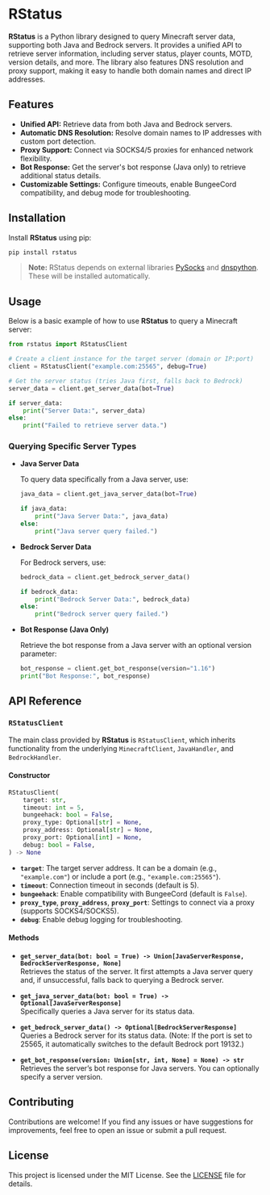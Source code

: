 # RStatus

**RStatus** is a Python library designed to query Minecraft server data, supporting both Java and Bedrock servers. It provides a unified API to retrieve server information, including server status, player counts, MOTD, version details, and more. The library also features DNS resolution and proxy support, making it easy to handle both domain names and direct IP addresses.

## Features

- **Unified API:** Retrieve data from both Java and Bedrock servers.
- **Automatic DNS Resolution:** Resolve domain names to IP addresses with custom port detection.
- **Proxy Support:** Connect via SOCKS4/5 proxies for enhanced network flexibility.
- **Bot Response:** Get the server's bot response (Java only) to retrieve additional status details.
- **Customizable Settings:** Configure timeouts, enable BungeeCord compatibility, and debug mode for troubleshooting.

## Installation

Install **RStatus** using pip:

```bash
pip install rstatus
```

> **Note:** RStatus depends on external libraries [PySocks](https://pypi.org/project/PySocks/) and [dnspython](https://pypi.org/project/dnspython/). These will be installed automatically.

## Usage

Below is a basic example of how to use **RStatus** to query a Minecraft server:

```python
from rstatus import RStatusClient

# Create a client instance for the target server (domain or IP:port)
client = RStatusClient("example.com:25565", debug=True)

# Get the server status (tries Java first, falls back to Bedrock)
server_data = client.get_server_data(bot=True)

if server_data:
    print("Server Data:", server_data)
else:
    print("Failed to retrieve server data.")
```

### Querying Specific Server Types

- **Java Server Data**

  To query data specifically from a Java server, use:

  ```python
  java_data = client.get_java_server_data(bot=True)
  
  if java_data:
      print("Java Server Data:", java_data)
  else:
      print("Java server query failed.")
  ```

- **Bedrock Server Data**

  For Bedrock servers, use:

  ```python
  bedrock_data = client.get_bedrock_server_data()
  
  if bedrock_data:
      print("Bedrock Server Data:", bedrock_data)
  else:
      print("Bedrock server query failed.")
  ```

- **Bot Response (Java Only)**

  Retrieve the bot response from a Java server with an optional version parameter:

  ```python
  bot_response = client.get_bot_response(version="1.16")
  print("Bot Response:", bot_response)
  ```

## API Reference

### `RStatusClient`

The main class provided by **RStatus** is `RStatusClient`, which inherits functionality from the underlying `MinecraftClient`, `JavaHandler`, and `BedrockHandler`.

#### Constructor

```python
RStatusClient(
    target: str,
    timeout: int = 5,
    bungeehack: bool = False,
    proxy_type: Optional[str] = None,
    proxy_address: Optional[str] = None,
    proxy_port: Optional[int] = None,
    debug: bool = False,
) -> None
```

- **`target`**: The target server address. It can be a domain (e.g., `"example.com"`) or include a port (e.g., `"example.com:25565"`).
- **`timeout`**: Connection timeout in seconds (default is 5).
- **`bungeehack`**: Enable compatibility with BungeeCord (default is `False`).
- **`proxy_type`**, **`proxy_address`**, **`proxy_port`**: Settings to connect via a proxy (supports SOCKS4/SOCKS5).
- **`debug`**: Enable debug logging for troubleshooting.

#### Methods

- **`get_server_data(bot: bool = True) -> Union[JavaServerResponse, BedrockServerResponse, None]`**  
  Retrieves the status of the server. It first attempts a Java server query and, if unsuccessful, falls back to querying a Bedrock server.

- **`get_java_server_data(bot: bool = True) -> Optional[JavaServerResponse]`**  
  Specifically queries a Java server for its status data.

- **`get_bedrock_server_data() -> Optional[BedrockServerResponse]`**  
  Queries a Bedrock server for its status data. (Note: If the port is set to 25565, it automatically switches to the default Bedrock port 19132.)

- **`get_bot_response(version: Union[str, int, None] = None) -> str`**  
  Retrieves the server’s bot response for Java servers. You can optionally specify a server version.

## Contributing

Contributions are welcome! If you find any issues or have suggestions for improvements, feel free to open an issue or submit a pull request.

## License

This project is licensed under the MIT License. See the [LICENSE](LICENSE) file for details.